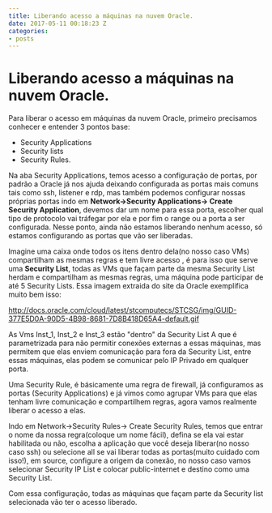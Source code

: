 ```yaml
---
title: Liberando acesso a máquinas na nuvem Oracle.
date: 2017-05-11 00:18:23 Z
categories:
- posts
---
```



# Liberando acesso a máquinas na nuvem Oracle.

Para liberar o acesso em máquinas da nuvem Oracle, primeiro precisamos conhecer e entender 3 pontos base:
- Security  Applications
- Security lists 
- Security Rules.

Na aba Security Applications, temos acesso a configuração de portas, por padrão a Oracle já nos ajuda deixando configurada as portas mais comuns tais como ssh, listener e rdp, mas também podemos configurar nossas próprias portas indo em **Network->Security Applications-> Create Security Application**, devemos dar um nome para essa porta, escolher qual tipo de protocolo vai tráfegar por ela e por fim o range ou a porta a ser configurada.
Nesse ponto, ainda não estamos liberando nenhum acesso, só estamos configurando as portas que vão ser liberadas.

Imagine uma caixa onde todos os itens dentro dela(no nosso caso VMs) compartilham as mesmas regras e tem livre acesso , é para isso que serve uma **Security List**, todas as VMs que façam parte da mesma Security List herdam e compartilham as mesmas regras, uma máquina pode participar de até 5 Security Lists.
Essa imagem extraida do site da Oracle exemplifica muito bem isso:

http://docs.oracle.com/cloud/latest/stcomputecs/STCSG/img/GUID-377E5D0A-90D5-4B98-8681-7D8B418D65A4-default.gif

As Vms Inst_1, Inst_2 e Inst_3 estão  "dentro" da Security List A que é parametrizada para não permitir conexões externas a essas máquinas, mas permitem que elas enviem comunicação para fora da Security List, entre essas máquinas, elas podem se comunicar pelo IP Privado em qualquer porta.

Uma Security Rule, é básicamente uma regra de firewall, já configuramos as portas (Security Applications) e já vimos como agrupar VMs para que elas tenham livre comunicação e compartilhem regras, agora vamos realmente liberar o acesso a elas.


Indo em Network->Security Rules-> Create Security Rules, temos que entrar o nome da nossa regra(coloque um nome fácil), defina se ela vai estar habilitada ou não, escolha a aplicação que você deseja liberar(no nosso caso ssh) ou selecione all se vai liberar todas as portas(muito cuidado com isso!), em source, configure a origem da conexão, no nosso caso vamos selecionar Security IP List e colocar public-internet e destino como uma Security List.

Com essa configuração, todas as máquinas que façam parte da Security list selecionada vão ter o acesso liberado.


